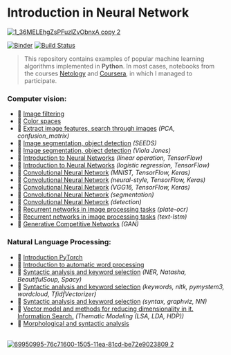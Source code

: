 # Introduction in Neural Network

[![1_36MELEhgZsPFuzlZvObnxA copy 2](https://user-images.githubusercontent.com/43387913/69706987-e30ed780-1109-11ea-87e6-afc43490b7ba.gif)](https://github.com/Alex110117/introduction_neural_network)

[![Binder](https://mybinder.org/badge_logo.svg)](https://mybinder.org/v2/gh/Alex110117/introduction_neural_network/master?filepath=bilder)
[![Build Status](https://travis-ci.org/Alex110117/introduction_neural_network.svg?branch=master)](https://travis-ci.org/Alex110117/introduction_neural_network)

> This repository contains examples of popular machine learning algorithms implemented in **Python**. In most cases, notebooks from the courses [Netology](https://netology.ru) and [Coursera](https://www.coursera.org), in which I managed to participate.

### Computer vision:
* 📗 [Image filtering](https://github.com/Alex110117/introduction_neural_network/blob/master/CV/L/11.%20Basic_theory_CV/filtering.ipynb)
* 📗 [Color spaces](https://github.com/Alex110117/introduction_neural_network/blob/master/CV/L/11.%20Basic_theory_CV/colorspace.ipynb)
* 📗 [Extract image features, search through images](https://github.com/Alex110117/introduction_neural_network/blob/master/CV/H/12.%20Extract%20image%20features%2C%20search%20through%20images/002-digit.ipynb) _(PCA, confusion_matrix)_
* 📗 [Image segmentation, object detection](https://github.com/Alex110117/introduction_neural_network/blob/master/CV/L/13.%20Image%20segmentation%2C%20object%20detection/003-superpixel.ipynb) _(SEEDS)_
* 📗 [Image segmentation, object detection](https://github.com/Alex110117/introduction_neural_network/blob/master/CV/L/13.%20Image%20segmentation%2C%20object%20detection/003-viola-jones.ipynb) _(Viola Jones)_
* 📗 [Introduction to Neural Networks](https://github.com/Alex110117/introduction_neural_network/blob/master/CV/H/14.%20Introduction%20to%20neural%20networks/004_regression2.ipynb) _(linear operation, TensorFlow)_
* 📗 [Introduction to Neural Networks](https://github.com/Alex110117/introduction_neural_network/blob/master/CV/H/14.%20Introduction%20to%20neural%20networks/004_classification.ipynb) _(logistic regression, TensorFlow)_
* 📗 [Convolutional Neural Network](https://github.com/Alex110117/introduction_neural_network/blob/master/CV/L/15.%20Convolutional%20Neural%20Network%20%20(CNN)/005_cnn_mnist.ipynb) _(MNIST, TensorFlow, Keras)_
* 📗 [Convolutional Neural Network](https://github.com/Alex110117/introduction_neural_network/blob/master/CV/L/15.%20Convolutional%20Neural%20Network%20%20(CNN)/005_neural_style2.ipynb) _(neural-style, TensorFlow, Keras)_
* 📗 [Convolutional Neural Network](https://github.com/Alex110117/introduction_neural_network/blob/master/CV/H/16.%20Convolutional%20neural%20networks%20practical%20application/keras_vgg16.ipynb) _(VGG16, TensorFlow, Keras)_
* 📗 [Convolutional Neural Network](https://github.com/Alex110117/introduction_neural_network/blob/master/CV/L/17.%20convolutional%20networks%20for%20segmentation%20and%20detection%20tasks/007-segmentation.ipynb) _(segmentation)_
* 📗 [Convolutional Neural Network](https://github.com/Alex110117/data_analysis/blob/master/Lectures%20notebooks/%28Lectures%20notebooks%29%20netology%20Machine%20learning/17.%20convolutional%20networks%20for%20segmentation%20and%20detection%20tasks/007-detection.ipynb) _(detection)_
* 📗 [Recurrent networks in image processing tasks](https://github.com/Alex110117/introduction_neural_network/blob/master/CV/L/18.%20Recurrent%20networks%20in%20image%20processing%20tasks/plate_ocr.ipynb) _(plate-ocr)_
* 📗 [Recurrent networks in image processing tasks](https://github.com/Alex110117/introduction_neural_network/blob/master/CV/L/18.%20Recurrent%20networks%20in%20image%20processing%20tasks/008-text-lstm_copy.ipynb) _(text-lstm)_
* 📗 [Generative Competitive Networks](https://github.com/Alex110117/introduction_neural_network/blob/master/CV/L/19.%20Generative%20Competitive%20Networks%20(GAN)/gan_copy.ipynb) _(GAN)_

### Natural Language Processing:
* 📗 [Introduction PyTorch](https://nbviewer.jupyter.org/github/Alex110117/introduction_neural_network/blob/master/NLP/L/22.%20Vector%20model%20and%20methods%20for%20reducing%20dimensionality%20in%20it.%20Information%20Search.%20Thematic%20Modeling%20%28LSA%2C%20LDA%2C%20HDP%29/first_nn.ipynb)
* 📗 [Introduction to automatic word processing](https://nbviewer.jupyter.org/github/Alex110117/introduction_neural_network/blob/master/NLP/L/20.%20Introduction%20to%20automatic%20word%20processing/nlp_intro_1.ipynb)
* 📗 [Syntactic analysis and keyword selection](https://nbviewer.jupyter.org/github/Alex110117/introduction_neural_network/blob/master/NLP/L/21.%20Syntactic%20analysis%20and%20keyword%20selection/NER.ipynb) _(NER, Natasha, BeautifulSoup, Spacy)_
* 📗 [Syntactic analysis and keyword selection](https://nbviewer.jupyter.org/github/Alex110117/introduction_neural_network/blob/master/NLP/L/21.%20Syntactic%20analysis%20and%20keyword%20selection/keywords.ipynb) _(keywords, nltk, pymystem3, wordcloud, TfidfVectorizer)_
* 📗 [Syntactic analysis and keyword selection](https://nbviewer.jupyter.org/github/Alex110117/introduction_neural_network/blob/master/NLP/L/21.%20Syntactic%20analysis%20and%20keyword%20selection/syntax.ipynb) _(syntax, graphviz, NN)_
* 📗 [Vector model and methods for reducing dimensionality in it. Information Search.](https://github.com/Alex110117/introduction_neural_network/blob/master/NLP/L/22.%20Vector%20model%20and%20methods%20for%20reducing%20dimensionality%20in%20it.%20Information%20Search.%20Thematic%20Modeling%20(LSA%2C%20LDA%2C%20HDP)/topic_modelling.ipynb) _(Thematic Modeling (LSA, LDA, HDP))_
* 📗 [Morphological and syntactic analysis](https://github.com/Alex110117/introduction_neural_network/blob/master/NLP/H/HW1_banki_TM-and-classification1.ipynb)
<br></br>

[![69950995-76c71600-1505-11ea-81cd-be72e9023809 2](https://user-images.githubusercontent.com/43387913/69954671-e5f43880-150c-11ea-8b26-2dcd8f26e731.png)](https://nbviewer.jupyter.org)
